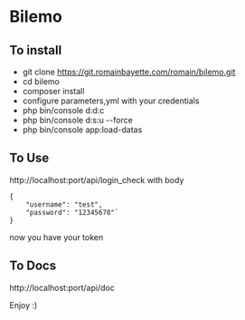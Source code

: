 Bilemo
========================

To install
--------------

- git clone https://git.romainbayette.com/romain/bilemo.git
- cd bilemo
- composer install
- configure parameters,yml with your credentials
- php bin/console d:d:c
- php bin/console d:s:u --force
- php bin/console app:load-datas


To Use
--------------

http://localhost:port/api/login_check 
with body
```
{
	"username": "test",
	"password": "12345678"`
}
```


now you have your token

To Docs
--------------
http://localhost:port/api/doc

Enjoy :)